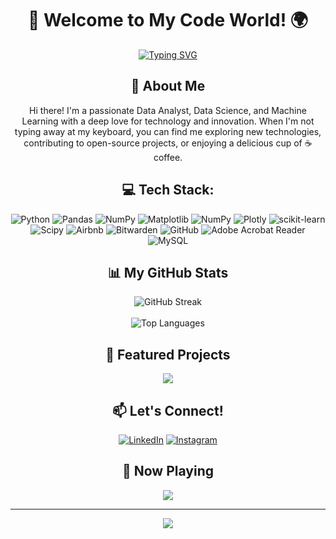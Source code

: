<div align="center">
    
# 👋 Welcome to My Code World! 🌍
[![Typing SVG](https://readme-typing-svg.demolab.com?font=Fira+Code&pause=1000&center=true&vCenter=true&multiline=true&width=700&height=200&lines=Samuel+Semaya;Data+Analyst+%7C+Data+Scientist+%7C+Data+Enthusiast)](https://github.com/samuelsemaya)

## 🚀 About Me
Hi there! I'm a passionate Data Analyst, Data Science, and Machine Learning with a deep love for technology and innovation. When I'm not typing away at my keyboard, you can find me exploring new technologies, contributing to open-source projects, or enjoying a delicious cup of ☕ coffee.

## 💻 Tech Stack:
![Python](https://img.shields.io/badge/python-3670A0?style=for-the-badge&logo=python&logoColor=ffdd54) ![Pandas](https://img.shields.io/badge/pandas-%23150458.svg?style=for-the-badge&logo=pandas&logoColor=white) ![NumPy](https://img.shields.io/badge/numpy-%23013243.svg?style=for-the-badge&logo=numpy&logoColor=white) ![Matplotlib](https://img.shields.io/badge/Matplotlib-%23ffffff.svg?style=for-the-badge&logo=Matplotlib&logoColor=black) ![NumPy](https://img.shields.io/badge/numpy-%23013243.svg?style=for-the-badge&logo=numpy&logoColor=white) ![Plotly](https://img.shields.io/badge/Plotly-%233F4F75.svg?style=for-the-badge&logo=plotly&logoColor=white) ![scikit-learn](https://img.shields.io/badge/scikit--learn-%23F7931E.svg?style=for-the-badge&logo=scikit-learn&logoColor=white) ![Scipy](https://img.shields.io/badge/SciPy-%230C55A5.svg?style=for-the-badge&logo=scipy&logoColor=%white) ![Airbnb](https://img.shields.io/badge/Airbnb-%23ff5a5f.svg?style=for-the-badge&logo=Airbnb&logoColor=white) ![Bitwarden](https://img.shields.io/badge/bitwarden-%23175DDC.svg?style=for-the-badge&logo=bitwarden&logoColor=white) ![GitHub](https://img.shields.io/badge/github-%23121011.svg?style=for-the-badge&logo=github&logoColor=white) ![Adobe Acrobat Reader](https://img.shields.io/badge/Adobe%20Acrobat%20Reader-EC1C24.svg?style=for-the-badge&logo=Adobe%20Acrobat%20Reader&logoColor=white) ![MySQL](https://img.shields.io/badge/mysql-4479A1.svg?style=for-the-badge&logo=mysql&logoColor=white)

## 📊 My GitHub Stats
![GitHub Streak](https://github-readme-streak-stats.herokuapp.com/?user=samuelsemaya&theme=radical)<br><br>
![Top Languages](https://github-readme-stats.vercel.app/api/top-langs/?username=samuelsemaya&layout=compact&theme=radical)

## 🌟 Featured Projects
<div align="center">
    
![](https://github-contributor-stats.vercel.app/api?username=samuelsemaya&limit=5&theme=dark&combine_all_yearly_contributions=true)

</div>

<!---## 🌱 I'm Currently Learning

- Blockchain Development 🔗
- Machine Learning 🤖
- Cloud Architecture ☁️--->

## 📫 Let's Connect!
<div align="center">
    
[![LinkedIn](https://img.shields.io/badge/LinkedIn-%230077B5.svg?logo=linkedin&logoColor=white)](https://linkedin.com/in/samuelsemaya) 
[![Instagram](https://img.shields.io/badge/Instagram-%23E4405F.svg?logo=Instagram&logoColor=white)](https://instagram.com/samuelsemaya)

</div>

## 🎵 Now Playing



<div align="center">

![](https://quotes-github-readme.vercel.app/api?type=horizontal&theme=radical)

</div>

---

<div align="center">
    
[![](https://visitcount.itsvg.in/api?id=samuelsemaya&icon=2&color=12)](https://visitcount.itsvg.in)

</div>

</div>




